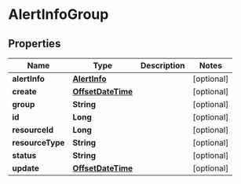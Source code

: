 # AlertInfoGroup

## Properties
Name | Type | Description | Notes
------------ | ------------- | ------------- | -------------
**alertInfo** | [**AlertInfo**](AlertInfo.md) |  |  [optional]
**create** | [**OffsetDateTime**](OffsetDateTime.md) |  |  [optional]
**group** | **String** |  |  [optional]
**id** | **Long** |  |  [optional]
**resourceId** | **Long** |  |  [optional]
**resourceType** | **String** |  |  [optional]
**status** | **String** |  |  [optional]
**update** | [**OffsetDateTime**](OffsetDateTime.md) |  |  [optional]
